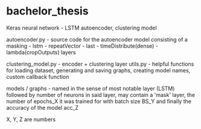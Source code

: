 # bachelor_thesis
Keras neural network - LSTM autoencoder, clustering model

autoencoder.py - source code for the autoencoder model consisting of a masking - lstm - repeatVector - last - timeDistribute(dense) - lambda(cropOutputs) layers

clustering_model.py - encoder + clustering layer
utils.py - helpful functions for loading dataset, generating and saving graphs, creating model names, custom callback function

models / graphs - named in the sense of most notable layer (LSTM) followed by number of neurons in said layer, may contain a 'mask' layer, the number of epochs_X it was trained for with batch size BS_Y and finally the accuracy of the model acc_Z

X, Y, Z are numbers
